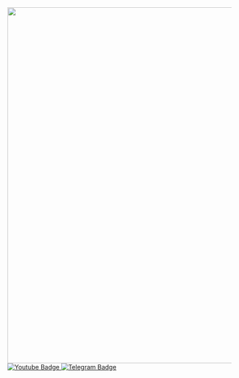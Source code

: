 <div id="header" align="center">
  <img src="https://cdn.discordapp.com/attachments/1128237250614923297/1130006352371138560/standard.gif" width="800"/>
</div>
<div id="badges">
  <a href="https://www.youtube.com/channel/UCDHNMwAGEbDB9k8BOwZTKIw">
    <img src="https://img.shields.io/badge/YouTube-red?style=for-the-badge&logo=youtube&logoColor=white" alt="Youtube Badge"/>
  </a>
  <a href="https://t.me/QwixxTwixx">
    <img src="https://img.shields.io/badge/Telegram-blue?style=for-the-badge&logo=telegram&logoColor=white" alt="Telegram Badge"/>
  </a>
</div>
